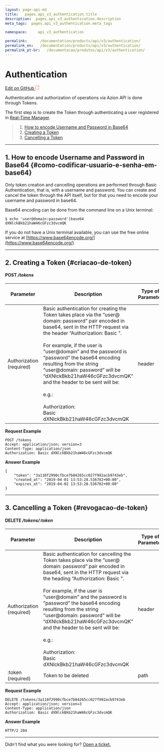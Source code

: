 ```yaml
---
layout: page-api-md
title:   pages.api_v3_authentication.title 
description:  pages.api_v3_authentication.description 
meta_tags:  pages.api_v3_authentication.meta_tags 

namespace:     api_v3_authentication

permalink:      /documentation/products/api/v3/authentication/
permalink_en:   /documentation/products/api/v3/authentication/
permalink_pt-br:   /documentacao/produtos/api/v3/authentication/
---
```

# Authentication

[Edit on GitHub <svg width="14" height="14" xmlns="http://www.w3.org/2000/svg"><g fill="none" stroke="#F3652B"><path d="M4.81.71H.672v11.43H12.1V8.001" stroke-width=".8"/><path d="M6.87.786h5.155V5.94M6.31 6.5L12.026.786"/></g></svg>](https://github.com/aziontech/docs_en/edit/master/api/v3/authentication/index.md)


Authentication and authorization of operations via Azion API is done through Tokens.

The first step is to create the Token through authenticating a user registered in [Real-Time Manager](https://manager.azion.com/).

> 1. [How to encode Username and Password in Base64](#como-codificar-usuario-e-senha-em-base64)
> 2. [Creating a Token](#criacao-de-token)
> 3. [Cancelling a Token](#revogacao-de-token)

---

## 1. How to encode Username and Password in Base64 {#como-codificar-usuario-e-senha-em-base64}

Only token creation and cancelling operations are performed through Basic Authentication, that is, with a username and password. You can create and cancel the token through the API itself, but for that you need to encode your username and password in base64.

Base64 encoding can be done from the command line on a Unix terminal:
~~~
$ echo 'user@domain:password'|base64
dXNlckBkb21haW46cGFzc3dvcmQK
~~~

If you do not have a Unix terminal available, you can use the free online service at [https://www.base64encode.org/](https://www.base64encode.org/)

---

## 2. Creating a Token {#criacao-de-token}

#### **POST** */tokens*

| Parameter | Description | Type of Parameter | Type of Data |
|-----------|-----------|-------------------|--------------|
| Authorization (required) | Basic authentication for creating the Token takes place via the “user@ domain: password” pair encoded in base64, sent in the HTTP request via the header “Authorization: Basic <base64>”. <br><br>For example, if the user is “user@domain” and the password is “password” the base64 encoding resulting from the string “user@domain: password” will be “dXNlckBkb21haW46cGFzc3dvcmQK” and the header to be sent will be:<br><br> e.g.:<br><br>Authorization:<br>Basic<br>dXNlckBkb21haW46cGFzc3dvcmQK  | header | string |

**Request Example**

~~~
POST /tokens 
Accept: application/json; version=3
Content-Type: application/json
Authorization: Basic dXNlckBkb21haW46cGFzc3dvcmQK
~~~

**Answer Example**

~~~
{
    "token": "3a110f2990cfbce7b84265cc027f992acb9743eb",
    "created_at": "2019-04-01 13:53:28.536782+00:00",
    "expires_at": "2019-04-02 13:53:28.536782+00:00"
}
~~~

---

## 3. Cancelling a Token {#revogacao-de-token}

#### **DELETE** */tokens/:token*

| Parameter | Description | Type of Parameter | Type of Data |
|-----------|-----------|-------------------|--------------|
| Authorization (required) | Basic authentication for cancelling the Token takes place via the “user@ domain: password” pair encoded in base64, sent in the HTTP request via the heading “Authorization: Basic <base64>”. <br><br>For example, if the user is “user@domain” and the password is “password” the base64 encoding resulting from the string “user@domain: password” will be “dXNlckBkb21haW46cGFzc3dvcmQK” and the header to be sent will be:<br><br>e.g.:<br><br>Authorization:<br>Basic<br>dXNlckBkb21haW46cGFzc3dvcmQK   | header | string |
| :token (required) | Token to be deleted | path | string |

**Request Example**

~~~
DELETE /tokens/3a110f2990cfbce7b84265cc027f992acb9743eb
Accept: application/json; version=3
Content-Type: application/json
Authorization: Basic dXNlckBkb21haW46cGFzc3dvcmQK
~~~

**Answer Example**

~~~
HTTP/2 204
~~~

---

Didn't find what you were looking for? [Open a ticket.](https://tickets.azion.com/)
